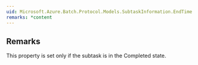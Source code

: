 ```yaml
---  
uid: Microsoft.Azure.Batch.Protocol.Models.SubtaskInformation.EndTime  
remarks: *content  
---  
```

  
## Remarks  
 This property is set only if the subtask is in the Completed state.